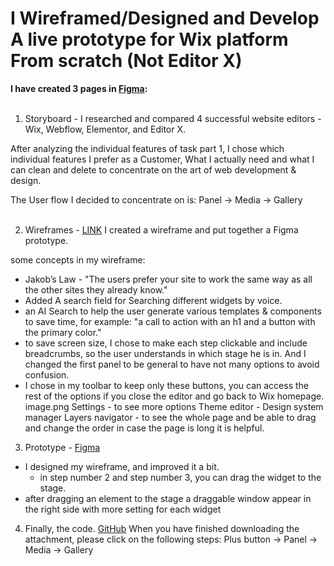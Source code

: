 <h1>I Wireframed/Designed and Develop A live prototype for Wix platform From scratch (Not Editor X)</h1>
<strong>
I have created 3 pages in <a href="https://www.figma.com/file/x6jSRH1ca7zfyblgqO34Eh/WIX?node-id=291%3A277" target="_blank">Figma</a>: 
</strong><br><br>

1. Storyboard - 
I researched and compared 4 successful website editors - Wix, Webflow, Elementor, and Editor X.

After analyzing the individual features of task part 1, I chose which individual features I prefer as a Customer, What I actually need and what I can clean and delete to concentrate on the art of web development & design.

The User flow I decided to concentrate on is:
Panel -> Media -> Gallery
 <br>
<br>

2. Wireframes - 
<a href="https://www.figma.com/proto/x6jSRH1ca7zfyblgqO34Eh/WIX?node-id=291%3A277&viewport=-2545%2C1906%2C0.543749988079071&scaling=contain" target="_blank">LINK</a>
I created a wireframe and put together a Figma prototype.

some concepts in my wireframe:
- Jakob’s Law -  "The users prefer your site to work the same way as all the other sites they already know."
-  Added A search field for Searching different widgets by voice.
- an AI Search to help the user generate various templates & components to save time, for example: "a call to action with an h1 and a button with the primary color." 
- to save screen size, I chose to make each step clickable and include breadcrumbs, so the user understands in which stage he is in.
And I changed the first panel to be general to have not many options to avoid confusion. 
- I chose in my toolbar to keep only these buttons, you can access the rest of the options if you close the editor and go back to Wix homepage.  
image.png
Settings - to see more options
Theme editor - Design system manager
Layers navigator - to see the whole page and be able to drag and change the order in case the page is long it is helpful.


3. Prototype - 
<a href="https://www.figma.com/proto/x6jSRH1ca7zfyblgqO34Eh/WIX?node-id=342%3A400&viewport=507%2C372%2C0.1149674654006958&scaling=min-zoom" target="_blank">Figma</a>
- I designed my wireframe, and improved it a bit.
  - in step number 2 and step number 3, you can drag the widget to the stage.
- after dragging an element to the stage a draggable window appear in the right side with more setting for each widget  

4. Finally, the code.
<a href="https://github.com/itay1313/Wix-panel" target="_blank">GitHub</a>
When you have finished downloading the attachment, please click on the following steps: 
 Plus button -> Panel -> Media -> Gallery
